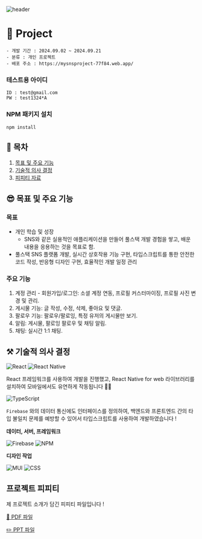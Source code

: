 ![header](https://capsule-render.vercel.app/api?type=waving&color=gradient&height=250&text=MyReactApp&fontAlign=50)

# 🙈 Project  
    - 개발 기간 : 2024.09.02 ~ 2024.09.21
    - 분류 : 개인 프로젝트
    - 배포 주소 : https://mysnsproject-77f84.web.app/

### 테스트용 아이디 

    ID : test@gmail.com
    PW : test1324*A

### NPM 패키지 설치

``` 
npm install 
```

## 📌 목차
1. [목표 및 주요 기능](#목표-및-주요-기능)
2. [기술적 의사 결정](#기술적-의사결정)
3. [피피티 자료](#프로젝트-피피티)

## 😎 목표 및 주요 기능

### 목표
- 개인 학습 및 성장
  - SNS와 같은 실용적인 애플리케이션을 만들어 풀스택 개발 경험을 쌓고, 배운 내용을 응용하는 것을 목표로 함.
- 풀스택 SNS 플랫폼 개발, 실시간 상호작용 기능 구현, 타입스크립트를 통한 안전한 코드 작성, 반응형 디자인 구현, 효율적인 개발 일정 관리

### 주요 기능
1. 계정 관리 - 회원가입/로그인: 소셜 계정 연동, 프로필 커스터마이징, 프로필 사진 변경 및 관리.
2. 게시물 기능: 글 작성, 수정, 삭제, 좋아요 및 댓글.
3. 팔로우 기능: 팔로우/팔로잉, 특정 유저의 게시물만 보기.
4. 알림: 게시물, 팔로잉 팔로우 및 채팅 알림.
5. 채팅: 실시간 1:1 채팅.


## ⚒️ 기술적 의사 결정

![React](https://img.shields.io/badge/react-%2320232a.svg?style=for-the-badge&logo=react&logoColor=%2361DAFB)
![React Native](https://img.shields.io/badge/react_native_for_web-%2320232a.svg?style=for-the-badge&logo=react&logoColor=%2361DAFB)

React 프레임워크를 사용하여 개발을 진행했고, React Native for web 라이브러리를 설치하여 모바일에서도 유연하게 작동됩니다 🙌🏻 

![TypeScript](https://img.shields.io/badge/typescript-%23007ACC.svg?style=for-the-badge&logo=typescript&logoColor=white)

`Firebase` 와의 데이터 통신에도 인터페이스를 정의하여, 백엔드와 프론트엔드 간의 타입 불일치 문제를 예방할 수 있어서 타입스크립트를 사용하여 개발하였습니다 ! 

**데이터, 서버, 프레임워크**

![Firebase](https://img.shields.io/badge/firebase-a08021?style=for-the-badge&logo=firebase&logoColor=ffcd34)
![NPM](https://img.shields.io/badge/NPM-%23CB3837.svg?style=for-the-badge&logo=npm&logoColor=white)


**디자인 작업**

![MUI](https://img.shields.io/badge/MUI-%230081CB.svg?style=for-the-badge&logo=mui&logoColor=white)
![CSS](https://img.shields.io/badge/CSS-2B2A4C?&style=for-the-badge&logo=css3&logoColor=white)


## 프로젝트 피피티

제 프로젝트 소개가 담긴 피피티 파일입니다 ! 

[📝 PDF 파일](MySNSpptfile(최종).pdf)

[✏️ PPT 파일](MySNSpptfile(최종).pptx)